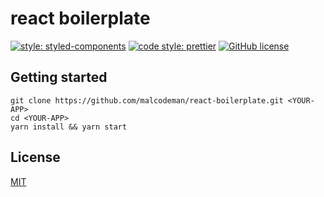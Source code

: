 # react boilerplate

[![style: styled-components](https://img.shields.io/badge/style-%F0%9F%92%85%20styled--components-orange.svg?colorB=daa357&colorA=db748e)](https://github.com/styled-components/styled-components)
[![code style: prettier](https://img.shields.io/badge/code_style-prettier-ff69b4.svg)](https://github.com/prettier/prettier)
[![GitHub license](https://img.shields.io/badge/license-MIT-blue.svg)](https://github.com/malcodeman/react-boilerplate/blob/master/LICENSE)

## Getting started

```
git clone https://github.com/malcodeman/react-boilerplate.git <YOUR-APP>
cd <YOUR-APP>
yarn install && yarn start
```

## License

[MIT](./LICENSE)
